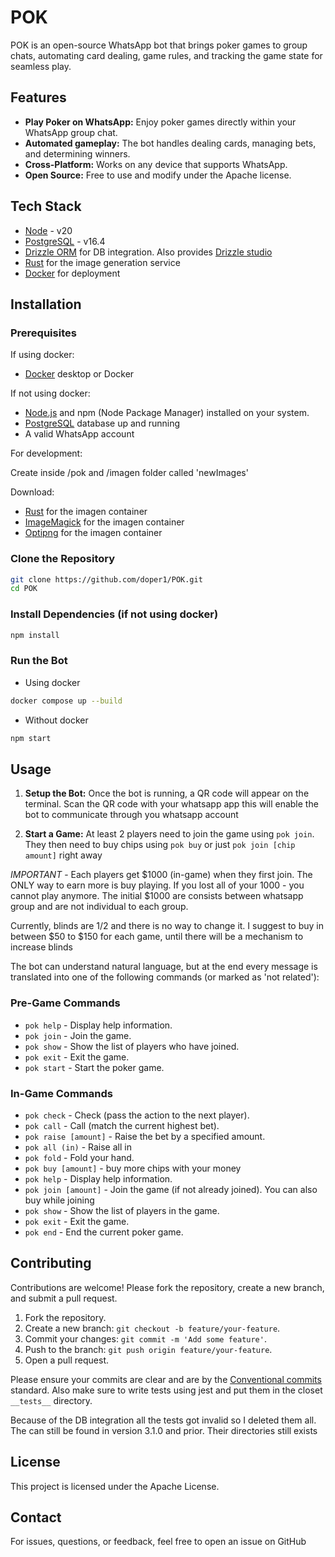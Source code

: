 # POK

POK is an open-source WhatsApp bot that brings poker games to group chats, automating card dealing, game rules, and tracking the game state for seamless play.

## Features

- **Play Poker on WhatsApp:** Enjoy poker games directly within your WhatsApp group chat.
- **Automated gameplay:** The bot handles dealing cards, managing bets, and determining winners.
- **Cross-Platform:** Works on any device that supports WhatsApp.
- **Open Source:** Free to use and modify under the Apache license.

## Tech Stack

- [Node](https://nodejs.org/) - v20
- [PostgreSQL](https://www.postgresql.org/) - v16.4
- [Drizzle ORM](https://orm.drizzle.team/) for DB integration. Also provides [Drizzle studio](https://orm.drizzle.team/drizzle-studio/overview)
- [Rust](https://www.rust-lang.org/) for the image generation service
- [Docker](https://www.docker.com/) for deployment

## Installation

### Prerequisites

If using docker:

- [Docker](https://www.docker.com/) desktop or Docker

If not using docker:

- [Node.js](https://nodejs.org/) and npm (Node Package Manager) installed on your system.
- [PostgreSQL](https://www.postgresql.org/) database up and running
- A valid WhatsApp account

For development:

Create inside /pok and /imagen folder called 'newImages'

Download:

- [Rust](https://www.rust-lang.org/) for the imagen container
- [ImageMagick](https://imagemagick.org/) for the imagen container
- [Optipng](https://optipng.sourceforge.net/) for the imagen container

### Clone the Repository

```bash
git clone https://github.com/doper1/POK.git
cd POK
```

### Install Dependencies (if not using docker)

```bash
npm install
```

### Run the Bot

- Using docker

```bash
docker compose up --build
```

- Without docker

```bash
npm start
```

## Usage

1. **Setup the Bot:** Once the bot is running, a QR code will appear on the terminal. Scan the QR code with your whatsapp app this will enable the bot to communicate through you whatsapp account

2. **Start a Game:** At least 2 players need to join the game using `pok join`. They then need to buy chips using `pok buy` or just `pok join [chip amount]` right away

_IMPORTANT_ - Each players get $1000 (in-game) when they first join. The ONLY way to earn more is buy playing. If you lost all of your 1000 - you cannot play anymore. The initial $1000 are consists between whatsapp group and are not individual to each group.

Currently, blinds are 1/2 and there is no way to change it. I suggest to buy in between $50 to $150 for each game, until there will be a mechanism to increase blinds

The bot can understand natural language, but at the end every message is translated into one of the following commands (or marked as 'not related'):

### Pre-Game Commands

- `pok help` - Display help information.
- `pok join` - Join the game.
- `pok show` - Show the list of players who have joined.
- `pok exit` - Exit the game.
- `pok start` - Start the poker game.

### In-Game Commands

- `pok check` - Check (pass the action to the next player).
- `pok call` - Call (match the current highest bet).
- `pok raise [amount]` - Raise the bet by a specified amount.
- `pok all (in)` - Raise all in
- `pok fold` - Fold your hand.
- `pok buy [amount]` - buy more chips with your money
- `pok help` - Display help information.
- `pok join [amount]` - Join the game (if not already joined). You can also buy while joining
- `pok show` - Show the list of players in the game.
- `pok exit` - Exit the game.
- `pok end` - End the current poker game.

## Contributing

Contributions are welcome! Please fork the repository, create a new branch, and submit a pull request.

1. Fork the repository.
2. Create a new branch: `git checkout -b feature/your-feature`.
3. Commit your changes: `git commit -m 'Add some feature'`.
4. Push to the branch: `git push origin feature/your-feature`.
5. Open a pull request.

Please ensure your commits are clear and are by the [Conventional commits](https://www.conventionalcommits.org/en/v1.0.0/) standard. Also make sure to write tests using jest and put them in the closet `__tests__` directory.

Because of the DB integration all the tests got invalid so I deleted them all. The can still be found in version 3.1.0 and prior. Their directories still exists

## License

This project is licensed under the Apache License.

## Contact

For issues, questions, or feedback, feel free to open an issue on GitHub

